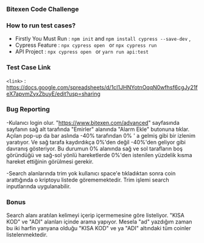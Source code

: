### Bitexen Code Challenge

### How to run test cases?

- Firstly You Must Run : `npm init` and `npm install cypress --save-dev` ,
- Cypress Feature : `npx cypress open ` or `npx cypress run`
- API Project : `npx cypress open ` or `yarn run api:test`

### Test Case Link

`<link>` : <https://docs.google.com/spreadsheets/d/1cI1JHNYotnOqqN0wfhsf6cgJy21feX7apvmZyxZbuyE/edit?usp=sharing>

### Bug Reporting

-Kulanıcı login olur. "https://www.bitexen.com/advanced" sayfasında sayfanın sağ alt tarafında "Emirler" alanında "Alarm Ekle" butonuna tıklar. Açılan pop-up da bar aslında -40% tarafından 0% ' a gelmiş gibi bir izlenim yaratıyor. Ve sağ tarafa kaydırdıkça 0%'den değil -40%'den geliyor gibi davranış gösteriyor. Bu durumun 0% alanında sağ ve sol tarafların boş göründüğü ve sağ-sol yönlü hareketlerde 0%'den istenilen yüzdelik kısma hareket ettiğinin görülmesi gerekir.

-Search alanlarında trim yok kullanıcı space'e tıkladıktan sonra coin arattığında o kriptoyu listede görememektedir. Trim işlemi search inputlarında uygulanabilir.

### Bonus

Search alanı aratılan kelimeyi içerip içermemesine göre listeliyor. "KISA KOD" ve "ADI" alanları içinde arama yapıyor. Mesela "ad" yazdığım zaman bu iki harfin yanyana olduğu "KISA KOD" ve ya "ADI" altındaki tüm coinler listelenmektedir.
